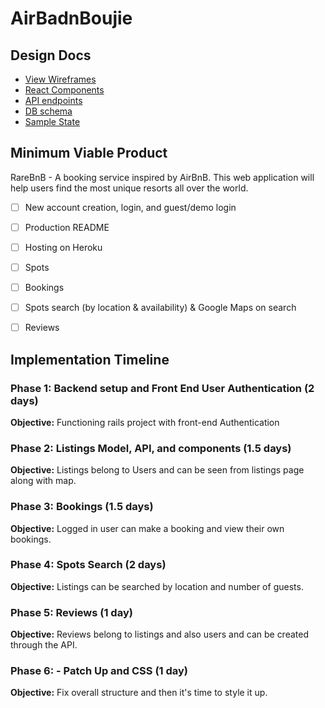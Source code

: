 # AirBadnBoujie

[Heroku link]: heroku

## Design Docs
* [View Wireframes][wireframes]
* [React Components][components]
* [API endpoints][api-endpoints]
* [DB schema][schema]
* [Sample State][sample-state]

[wireframes]: /docs/wireframes
[components]: /docs/component-hierarchy.md
[sample-state]: /docs/sample-state.md
[api-endpoints]: /docs/api-endpoints.md
[schema]: /docs/schema.md

## Minimum Viable Product

RareBnB - A booking service inspired by AirBnB. This web application will help users find the most unique resorts all over the world.

- [ ] New account creation, login, and guest/demo login
- [ ] Production README
- [ ] Hosting on Heroku
- [ ] Spots
- [ ] Bookings
- [ ] Spots search (by location & availability) & Google Maps on search
- [ ] Reviews


## Implementation Timeline

### Phase 1: Backend setup and Front End User Authentication (2 days)

**Objective:** Functioning rails project with front-end Authentication

### Phase 2: Listings Model, API, and components (1.5 days)

**Objective:** Listings belong to Users and can be seen from listings page along with map.

### Phase 3: Bookings (1.5 days)

**Objective:** Logged in user can make a booking and view their own bookings.

### Phase 4: Spots Search (2 days)

**Objective:** Listings can be searched by location and number of guests.

### Phase 5: Reviews (1 day)

**Objective:** Reviews belong to listings and also users and can be created through the API.

### Phase 6: - Patch Up and CSS (1 day)

**Objective:** Fix overall structure and then it's time to style it up.
